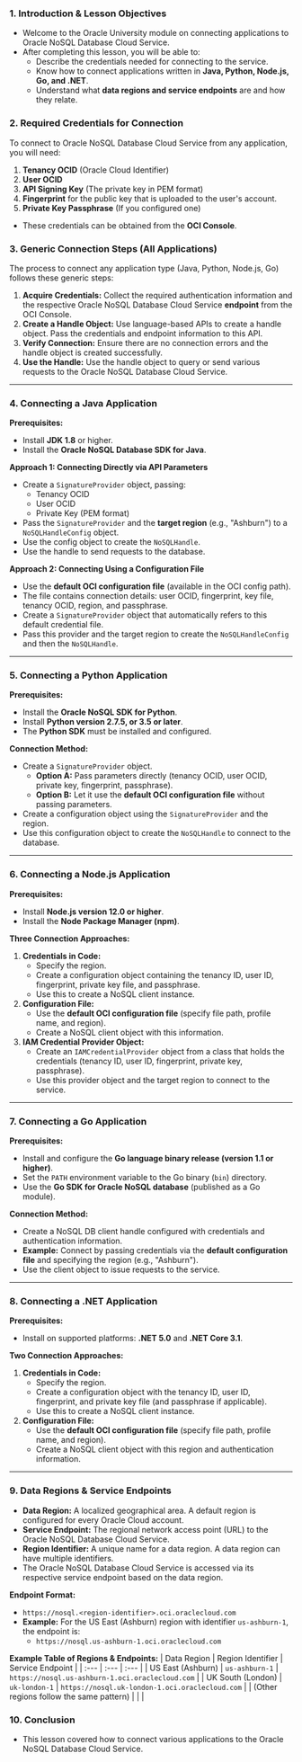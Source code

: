 ### **1. Introduction & Lesson Objectives**
*   Welcome to the Oracle University module on connecting applications to Oracle NoSQL Database Cloud Service.
*   After completing this lesson, you will be able to:
    *   Describe the credentials needed for connecting to the service.
    *   Know how to connect applications written in **Java, Python, Node.js, Go, and .NET**.
    *   Understand what **data regions and service endpoints** are and how they relate.

### **2. Required Credentials for Connection**
To connect to Oracle NoSQL Database Cloud Service from any application, you will need:
1.  **Tenancy OCID** (Oracle Cloud Identifier)
2.  **User OCID**
3.  **API Signing Key** (The private key in PEM format)
4.  **Fingerprint** for the public key that is uploaded to the user's account.
5.  **Private Key Passphrase** (If you configured one)
*   These credentials can be obtained from the **OCI Console**.

### **3. Generic Connection Steps (All Applications)**
The process to connect any application type (Java, Python, Node.js, Go) follows these generic steps:
1.  **Acquire Credentials:** Collect the required authentication information and the respective Oracle NoSQL Database Cloud Service **endpoint** from the OCI Console.
2.  **Create a Handle Object:** Use language-based APIs to create a handle object. Pass the credentials and endpoint information to this API.
3.  **Verify Connection:** Ensure there are no connection errors and the handle object is created successfully.
4.  **Use the Handle:** Use the handle object to query or send various requests to the Oracle NoSQL Database Cloud Service.

---

### **4. Connecting a Java Application**
**Prerequisites:**
*   Install **JDK 1.8** or higher.
*   Install the **Oracle NoSQL Database SDK for Java**.

**Approach 1: Connecting Directly via API Parameters**
*   Create a `SignatureProvider` object, passing:
    *   Tenancy OCID
    *   User OCID
    *   Private Key (PEM format)
*   Pass the `SignatureProvider` and the **target region** (e.g., "Ashburn") to a `NoSQLHandleConfig` object.
*   Use the config object to create the `NoSQLHandle`.
*   Use the handle to send requests to the database.

**Approach 2: Connecting Using a Configuration File**
*   Use the **default OCI configuration file** (available in the OCI config path).
*   The file contains connection details: user OCID, fingerprint, key file, tenancy OCID, region, and passphrase.
*   Create a `SignatureProvider` object that automatically refers to this default credential file.
*   Pass this provider and the target region to create the `NoSQLHandleConfig` and then the `NoSQLHandle`.

---

### **5. Connecting a Python Application**
**Prerequisites:**
*   Install the **Oracle NoSQL SDK for Python**.
*   Install **Python version 2.7.5, or 3.5 or later**.
*   The **Python SDK** must be installed and configured.

**Connection Method:**
*   Create a `SignatureProvider` object.
    *   **Option A:** Pass parameters directly (tenancy OCID, user OCID, private key, fingerprint, passphrase).
    *   **Option B:** Let it use the **default OCI configuration file** without passing parameters.
*   Create a configuration object using the `SignatureProvider` and the region.
*   Use this configuration object to create the `NoSQLHandle` to connect to the database.

---

### **6. Connecting a Node.js Application**
**Prerequisites:**
*   Install **Node.js version 12.0 or higher**.
*   Install the **Node Package Manager (npm)**.

**Three Connection Approaches:**
1.  **Credentials in Code:**
    *   Specify the region.
    *   Create a configuration object containing the tenancy ID, user ID, fingerprint, private key file, and passphrase.
    *   Use this to create a NoSQL client instance.
2.  **Configuration File:**
    *   Use the **default OCI configuration file** (specify file path, profile name, and region).
    *   Create a NoSQL client object with this information.
3.  **IAM Credential Provider Object:**
    *   Create an `IAMCredentialProvider` object from a class that holds the credentials (tenancy ID, user ID, fingerprint, private key, passphrase).
    *   Use this provider object and the target region to connect to the service.

---

### **7. Connecting a Go Application**
**Prerequisites:**
*   Install and configure the **Go language binary release (version 1.1 or higher)**.
*   Set the `PATH` environment variable to the Go binary (`bin`) directory.
*   Use the **Go SDK for Oracle NoSQL database** (published as a Go module).

**Connection Method:**
*   Create a NoSQL DB client handle configured with credentials and authentication information.
*   **Example:** Connect by passing credentials via the **default configuration file** and specifying the region (e.g., "Ashburn").
*   Use the client object to issue requests to the service.

---

### **8. Connecting a .NET Application**
**Prerequisites:**
*   Install on supported platforms: **.NET 5.0** and **.NET Core 3.1**.

**Two Connection Approaches:**
1.  **Credentials in Code:**
    *   Specify the region.
    *   Create a configuration object with the tenancy ID, user ID, fingerprint, and private key file (and passphrase if applicable).
    *   Use this to create a NoSQL client instance.
2.  **Configuration File:**
    *   Use the **default OCI configuration file** (specify file path, profile name, and region).
    *   Create a NoSQL client object with this region and authentication information.

---

### **9. Data Regions & Service Endpoints**
*   **Data Region:** A localized geographical area. A default region is configured for every Oracle Cloud account.
*   **Service Endpoint:** The regional network access point (URL) to the Oracle NoSQL Database Cloud Service.
*   **Region Identifier:** A unique name for a data region. A data region can have multiple identifiers.
*   The Oracle NoSQL Database Cloud Service is accessed via its respective service endpoint based on the data region.

**Endpoint Format:**
*   `https://nosql.<region-identifier>.oci.oraclecloud.com`
*   **Example:** For the US East (Ashburn) region with identifier `us-ashburn-1`, the endpoint is:
    *   `https://nosql.us-ashburn-1.oci.oraclecloud.com`

**Example Table of Regions & Endpoints:**
| Data Region | Region Identifier | Service Endpoint |
| :--- | :--- | :--- |
| US East (Ashburn) | `us-ashburn-1` | `https://nosql.us-ashburn-1.oci.oraclecloud.com` |
| UK South (London) | `uk-london-1` | `https://nosql.uk-london-1.oci.oraclecloud.com` |
| (Other regions follow the same pattern) | | |

### **10. Conclusion**
*   This lesson covered how to connect various applications to the Oracle NoSQL Database Cloud Service.
